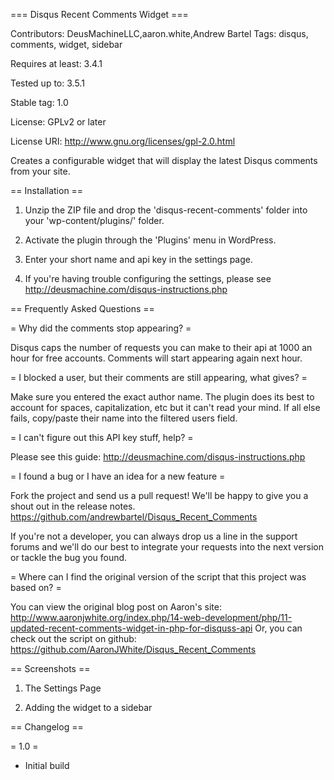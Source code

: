 === Disqus Recent Comments Widget ===

Contributors: DeusMachineLLC,aaron.white,Andrew Bartel
Tags: disqus, comments, widget, sidebar

Requires at least: 3.4.1

Tested up to: 3.5.1

Stable tag: 1.0

License: GPLv2 or later

License URI: http://www.gnu.org/licenses/gpl-2.0.html



Creates a configurable widget that will display the latest Disqus comments from your site.



== Installation ==


1. Unzip the ZIP file and drop the 'disqus-recent-comments' folder into your 'wp-content/plugins/' folder.

2. Activate the plugin through the 'Plugins' menu in WordPress.

3. Enter your short name and api key in the settings page.

4. If you're having trouble configuring the settings, please see http://deusmachine.com/disqus-instructions.php



== Frequently Asked Questions ==



= Why did the comments stop appearing? =



Disqus caps the number of requests you can make to their api at 1000 an hour for free accounts.  Comments will start appearing again next hour.



= I blocked a user, but their comments are still appearing, what gives? =



Make sure you entered the exact author name.  The plugin does its best to account for spaces, capitalization, etc but it can't read your mind.  If all else fails, copy/paste their name into the filtered users field.



= I can't figure out this API key stuff, help? =



Please see this guide: http://deusmachine.com/disqus-instructions.php

= I found a bug or I have an idea for a new feature =

Fork the project and send us a pull request!  We'll be happy to give you a shout out in the release notes.
https://github.com/andrewbartel/Disqus_Recent_Comments

If you're not a developer, you can always drop us a line in the support forums and we'll do our best to integrate your requests into the next version or tackle the bug you found.

= Where can I find the original version of the script that this project was based on? =

You can view the original blog post on Aaron's site: http://www.aaronjwhite.org/index.php/14-web-development/php/11-updated-recent-comments-widget-in-php-for-disquss-api
Or, you can check out the script on github: https://github.com/AaronJWhite/Disqus_Recent_Comments



== Screenshots ==


1. The Settings Page


2. Adding the widget to a sidebar



== Changelog ==


= 1.0 =

* Initial build